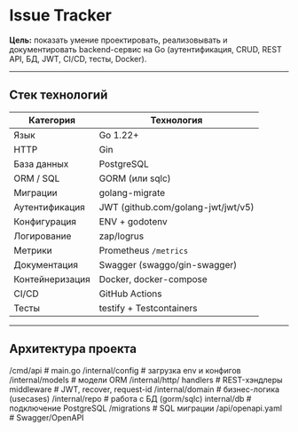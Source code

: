 # Issue Tracker 

**Цель:** показать умение проектировать, реализовывать и документировать backend-сервис на Go  (аутентификация, CRUD, REST API, БД, JWT, CI/CD, тесты, Docker).

--- 

## Стек технологий

| Категория | Технология |
|------------|-------------|
| Язык | Go 1.22+ |
| HTTP | Gin |
| База данных | PostgreSQL |
| ORM / SQL | GORM (или sqlc) |
| Миграции | golang-migrate |
| Аутентификация | JWT (github.com/golang-jwt/jwt/v5) |
| Конфигурация | ENV + godotenv |
| Логирование | zap/logrus |
| Метрики | Prometheus `/metrics` |
| Документация | Swagger (swaggo/gin-swagger) |
| Контейнеризация | Docker, docker-compose |
| CI/CD | GitHub Actions |
| Тесты | testify + Testcontainers |

---

##  Архитектура проекта
/cmd/api # main.go
/internal/config # загрузка env и конфигов
/internal/models # модели ORM
/internal/http/
handlers # REST-хэндлеры
middleware # JWT, recover, request-id
/internal/domain # бизнес-логика (usecases)
/internal/repo # работа с БД (gorm/sqlc)
internal/db # подключение PostgreSQL
/migrations # SQL миграции
/api/openapi.yaml # Swagger/OpenAPI


